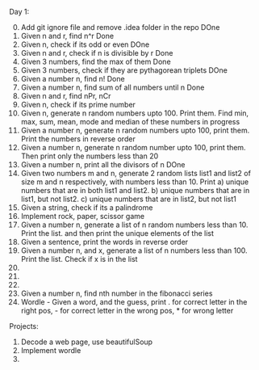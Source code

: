 Day 1:

0. Add git ignore file and remove .idea folder in the repo DOne
1. Given n and r, find n^r Done
2. Given n, check if its odd or even DOne
3. Given n and r, check if n is divisible by r Done
4. Given 3 numbers, find the max of them Done
5. Given 3 numbers, check if they are pythagorean triplets  DOne
6. Given a number n, find n! Done
7. Given a number n, find sum of all numbers until n Done
8. Given n and r, find nPr, nCr 
9. Given n, check if its prime number 
10. Given n, generate n random numbers upto 100. Print them. Find min, max, sum, mean, mode and median of these numbers in progress
11. Given a number n, generate n random numbers upto 100, print them. Print the numbers in reverse order 
12. Given a number n, generate n random number upto 100, print them. Then print only the numbers less than 20
13. Given a number n, print all the divisors of n DOne
14. Given two numbers m and n, generate 2 random lists list1 and list2 of size m and n respectively, with numbers less than 10. Print a) unique numbers that are in both list1 and list2. b) unique numbers that are in list1, but not list2. c) unique numbers that are in list2, but not list1
15. Given a string, check if its a palindrome
16. Implement rock, paper, scissor game
17. Given a number n, generate a list of n random numbers less than 10. Print the list. and then print the unique elements of the list
18. Given a sentence, print the words in reverse order
19. Given a number n, and x, generate a list of n numbers less than 100. Print the list. Check if x is in the list
21. 
22.
23.
24. Given a number n, find nth number in the fibonacci series
25. Wordle - Given a word, and the guess, print . for correct letter in the right pos, - for correct letter in the wrong pos, * for wrong letter



Projects:
1. Decode a web page, use beautifulSoup
2. Implement wordle
3. 

